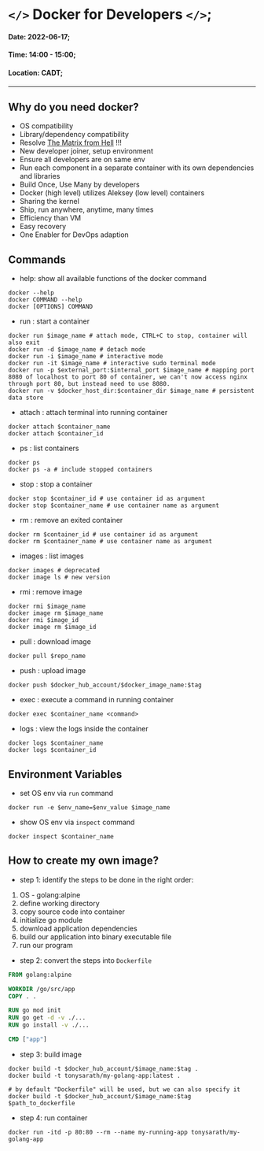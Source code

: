 # `</>` Docker for Developers `</>`;

#### Date: 2022-06-17;
#### Time: 14:00 - 15:00;
#### Location: CADT;

---

## Why do you need docker?

- OS compatibility
- Library/dependency compatibility
- Resolve [The Matrix from Hell](https://dzone.com/articles/are-you-stuck-in-the-new-devops-matrix-from-hell) !!!
- New developer joiner, setup environment
- Ensure all developers are on same env
- Run each component in a separate container with its own dependencies and libraries
- Build Once, Use Many by developers
- Docker (high level) utilizes Aleksey (low level) containers
- Sharing the kernel
- Ship, run anywhere, anytime, many times
- Efficiency than VM
- Easy recovery
- One Enabler for DevOps adaption

## Commands

- help: show all available functions of the docker command

```shell
docker --help 
docker COMMAND --help
docker [OPTIONS] COMMAND
```

- run : start a container

```shell
docker run $image_name # attach mode, CTRL+C to stop, container will also exit
docker run -d $image_name # detach mode
docker run -i $image_name # interactive mode
docker run -it $image_name # interactive sudo terminal mode
docker run -p $external_port:$internal_port $image_name # mapping port 8080 of localhost to port 80 of container, we can't now access nginx through port 80, but instead need to use 8080.
docker run -v $docker_host_dir:$container_dir $image_name # persistent data store
```

- attach : attach terminal into running container

```shell
docker attach $container_name
docker attach $container_id
```

- ps : list containers

```shell
docker ps
docker ps -a # include stopped containers
```

- stop : stop a container

```shell
docker stop $container_id # use container id as argument
docker stop $container_name # use container name as argument
```

- rm : remove an exited container

```shell
docker rm $container_id # use container id as argument
docker rm $container_name # use container name as argument
```

- images : list images

```shell
docker images # deprecated
docker image ls # new version
```

- rmi : remove image

```shell
docker rmi $image_name
docker image rm $image_name
docker rmi $image_id
docker image rm $image_id
```

- pull : download image

```shell
docker pull $repo_name
```

- push : upload image

```shell
docker push $docker_hub_account/$docker_image_name:$tag
```

- exec : execute a command in running container

```shell
docker exec $container_name <command>
```

- logs : view the logs inside the container

```shell
docker logs $container_name
docker logs $container_id
```

## Environment Variables

- set OS env via `run` command

```shell
docker run -e $env_name=$env_value $image_name
```

- show OS env via `inspect` command

```shell
docker inspect $container_name
```

## How to create my own image?

- step 1: identify the steps to be done in the right order:

1. OS - golang:alpine
2. define working directory
3. copy source code into container
4. initialize go module
5. download application dependencies
6. build our application into binary executable file
7. run our program

- step 2: convert the steps into `Dockerfile`

```dockerfile
FROM golang:alpine

WORKDIR /go/src/app
COPY . .

RUN go mod init
RUN go get -d -v ./...
RUN go install -v ./...

CMD ["app"]

```

- step 3: build image

```shell
docker build -t $docker_hub_account/$image_name:$tag .
docker build -t tonysarath/my-golang-app:latest .

# by default "Dockerfile" will be used, but we can also specify it
docker build -t $docker_hub_account/$image_name:$tag $path_to_dockerfile
```

- step 4: run container

```shell
docker run -itd -p 80:80 --rm --name my-running-app tonysarath/my-golang-app
```